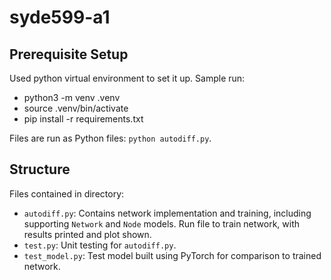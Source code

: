 # syde599-a1

## Prerequisite Setup

Used python virtual environment to set it up. Sample run:
- python3 -m venv .venv
- source .venv/bin/activate
- pip install -r requirements.txt

Files are run as Python files: `python autodiff.py`.

## Structure

Files contained in directory:
- `autodiff.py`: Contains network implementation and training, including supporting `Network` and `Node` models. Run file to train network, with results printed and plot shown.
- `test.py`: Unit testing for `autodiff.py`.
- `test_model.py`: Test model built using PyTorch for comparison to trained network.